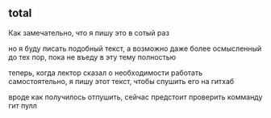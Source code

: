 ## total

Как замечательно, что я пишу это в сотый раз

но я буду писать подобный текст, а возможно даже более осмысленный до тех пор, пока не въеду в эту тему полностью

теперь, когда лектор сказал о необходимости работать самостоятельно, я пишу этот текст, чтобы спушить его на гитхаб

вроде как получилось отпушить, сейчас предстоит проверить комманду гит пулл
